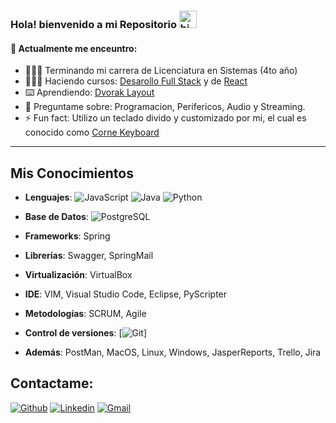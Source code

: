 ### Hola! bienvenido a mi Repositorio <img src="https://user-images.githubusercontent.com/1303154/88677602-1635ba80-d120-11ea-84d8-d263ba5fc3c0.gif" width="28px" alt="hi">

<!--
**juaniserrano/juaniserrano** is a ✨ _special_ ✨ repository because its `README.md` (this file) appears on your GitHub profile.

Here are some ideas to get you started:

- 🔭 I’m currently working on ...
- 🌱 I’m currently learning ...
- 👯 I’m looking to collaborate on ...
- 🤔 I’m looking for help with ...
- 💬 Ask me about ...
- 📫 How to reach me: ...
- 😄 Pronouns: ...
- ⚡ Fun fact: ...
-->

#### 🌱 Actualmente me enceuntro: 
- 👨🏻‍🎓 Terminando mi carrera de Licenciatura en Sistemas (4to año)
- 👨🏻‍💻 Haciendo cursos: [Desarollo Full Stack](https://www.digitalhouse.com/ar/curso/programacion-web-full-stack) y de [React](https://www.udemy.com/course/reactjs-experto-en-frontend-2018/)
- ⌨️ Aprendiendo: [Dvorak Layout](https://es.wikipedia.org/wiki/Teclado_Dvorak)
- 💬 Preguntame sobre: Programacion, Perifericos, Audio y Streaming.
- ⚡ Fun fact: Utilizo un teclado divido y customizado por mi, el cual es conocido como [Corne Keyboard](https://github.com/foostan/crkbd)
---

## Mis Conocimientos
- **Lenguajes**: ![JavaScript](https://img.shields.io/badge/-JavaScript-black?style=flat&logo=javascript) ![Java](https://img.shields.io/badge/Java-ED8B00?style=flat&logo=java&logoColor=white) ![Python](https://img.shields.io/badge/Python-3776AB?style=flat&logo=python&logoColor=yellow)

- **Base de Datos**: ![PostgreSQL](https://img.shields.io/badge/PostgreSQL-316192?style=flat&logo=postgresql&logoColor=white)
- **Frameworks**: Spring
- **Librerías**: Swagger, SpringMail
- **Virtualización**: VirtualBox
- **IDE**: VIM, Visual Studio Code, Eclipse, PyScripter
- **Metodologías**: SCRUM, Agile
- **Control de versiones**: [![Git](https://img.shields.io/badge/-Git-black?style=flat&logo=git)]
- **Además**: PostMan, MacOS, Linux, Windows, JasperReports, Trello, Jira

## Contactame: 
[![Github](https://img.shields.io/badge/-Github-000?style=flat&logo=Github&logoColor=white)](https://github.com/juaniserrano)
[![Linkedin](https://img.shields.io/badge/-LinkedIn-blue?style=flat&logo=Linkedin&logoColor=white)](https://www.linkedin.com/in/juan-ignacio-serrano-luna/)
[![Gmail](https://img.shields.io/badge/-Gmail-c14438?style=flat&logo=Gmail&logoColor=white)](mailto:juanignacioserranoluna@gmail.com)

